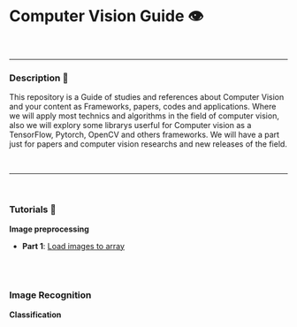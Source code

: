 # Computer Vision Guide 👁️ 
<br>
<hr>



### Description :page_facing_up:

This repository is a Guide of studies and references about Computer Vision and your content as Frameworks, papers, codes and applications. Where we will apply most technics and algorithms in the field of computer vision, also we will explory some librarys userful for Computer vision as a TensorFlow, Pytorch, OpenCV and others frameworks. We will have a part just for papers and computer vision researchs and new releases of the field.


<br>
<hr>
<br>



### Tutorials :rocket:


<b> Image preprocessing </b> 
* **Part 1**: [Load images to array](https://github.com/felipeoliverai/computer-vision-guide/blob/master/preprocessing-image/notebooks/image_preprocessing_01.ipynb)



<br> 
<br>

### Image Recognition 

<b> Classification </b>


